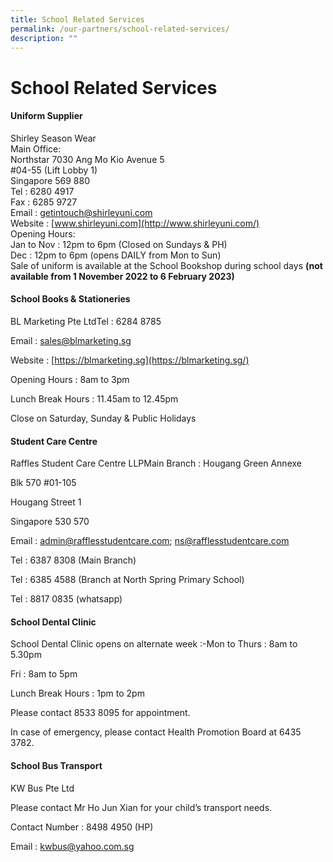 ```yaml
---
title: School Related Services
permalink: /our-partners/school-related-services/
description: ""
---
```

School Related Services
=======================

#### Uniform Supplier
Shirley Season Wear<br>
Main Office:<br>
Northstar 7030 Ang Mo Kio Avenue 5<br>
#04-55 (Lift Lobby 1)<br>
Singapore 569 880<br>
Tel : 6280 4917<br>
Fax : 6285 9727<br>
Email : [getintouch@shirleyuni.com](mailto:getintouch@shirleyuni.com)<br>
Website : [www.shirleyuni.com](http://www.shirleyuni.com/)<br>
Opening Hours:<br>
Jan to Nov : 12pm to 6pm (Closed on Sundays & PH)<br>
Dec : 12pm to 6pm (opens DAILY from Mon to Sun)<br>
Sale of uniform is available at the School Bookshop during school days **(not available from 1 November 2022 to 6 February 2023)**

#### School Books & Stationeries

BL Marketing Pte LtdTel : 6284 8785

Email : [sales@blmarketing.sg](mailto:sales@blmarketing.sg)

Website : [https://blmarketing.sg](https://blmarketing.sg/)

Opening Hours : 8am to 3pm

Lunch Break Hours : 11.45am to 12.45pm

Close on Saturday, Sunday & Public Holidays

#### Student Care Centre

Raffles Student Care Centre LLPMain Branch : Hougang Green Annexe

Blk 570 #01-105

Hougang Street 1

Singapore 530 570

Email : [admin@rafflesstudentcare.com](mailto:admin@rafflesstudentcare.com); [ns@rafflesstudentcare.com](mailto:ns@rafflesstudentcare.com)

Tel : 6387 8308 (Main Branch)

Tel : 6385 4588 (Branch at North Spring Primary School)

Tel : 8817 0835 (whatsapp)

#### School Dental Clinic

School Dental Clinic opens on alternate week :-Mon to Thurs : 8am to 5.30pm

Fri : 8am to 5pm

Lunch Break Hours : 1pm to 2pm

Please contact 8533 8095 for appointment.

In case of emergency, please contact Health Promotion Board at 6435 3782.

#### School Bus Transport

KW Bus Pte Ltd  

Please contact Mr Ho Jun Xian for your child’s transport needs.

Contact Number : 8498 4950 (HP)

Email : [kwbus@yahoo.com.sg](mailto:kwbus@yahoo.com.sg)